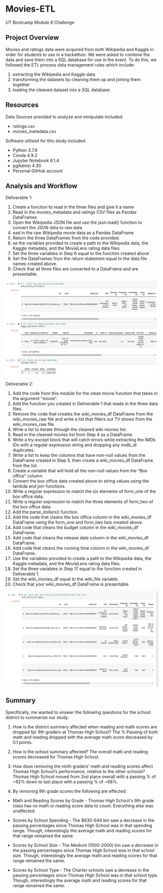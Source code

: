 # Movies-ETL
UT Bootcamp Module 8 Challenge
## Project Overview
Movies and ratings data were acquired from both Wikipedia and Kaggle in order for students to use in a hackathon. We were asked to combine the data and save them into a SQL database for use in the event. To do this, we followed the ETL process data management rules which include: 

1. extracting the Wikipedia and Kaggle data 
2. transforming the datasets by cleaning them up and joining them together
3. loading the cleaned dataset into a SQL database

## Resources
Data Sources provided to analyze and minipulate included:
- ratings.csv
- movies_metadata.csv

Software utilized for this study included: 
- Python 3.7.6 
- Conda 4.9.2 
- Jupyter Notebook 6.1.4
- pgAdmin 4.30
- Personal GitHub account

## Analysis and Workflow

Deliverable 1:

1. Create a function to read in the three files and give it a name
2. Read in the movies_metadata and ratings CSV files as Pandas DataFrames
3. Open the Wikipedia JSON file and use the json.load() function to convert the JSON data to raw data
4. ead in the raw Wikipedia movie data as a Pandas DataFrame
5. Return the three DataFrames from the code provided.
6. se the variables provided to create a path to the Wikipedia data, the Kaggle metadata, and the MovieLens rating data files.
7. Set the three variables in Step 6 equal to the function created above
8. Set the DataFrames from the return statement equal to the data file names created above.
9. Check that all three files are converted to a DataFrame and are presentable.

![alt text](https://github.com/austin020269/Movies-ETL/blob/main/Deliverable_1_pic.PNG)

Deliverable 2:

1. Add the code from this module for the clean movie function that takes in the argument "movie".
2. Add the function you created in Deliverable 1 that reads in the three data files.
3. Remove the code that creates the wiki_movies_df DataFrame from the wiki_movies_raw file and write a list that filters out TV shows from the wiki_movies_raw file.
4. Write a list to iterate through the cleaned wiki movies list.
5. Read in the cleaned movies list from Step 4 as a DataFrame.
6. Write a try-except block that will catch errors while extracting the IMDb IDs with a regular expression string and dropping any imdb_id duplicates. 
7. Write a list to keep the columns that have non-null values from the DataFrame created in Step 5, then create a wiki_movies_df DataFrame from the list.
8. Create a variable that will hold all the non-null values from the "Box office" column.
9. Convert the box office data created above to string values using the lambda and join functions.
10. Write a regular expression to match the six elements of form_one of the box office data.
11. Write a regular expression to match the three elements of form_two of the box office data.
12. Add the parse_dollars() function.
13. Add the code that cleans the box office column in the wiki_movies_df DataFrame using the form_one and form_two lists created above.
14. Add code that cleans the budget column in the wiki_movies_df DataFrame.
15. Add code that cleans the release date column in the wiki_movies_df DataFrame.
16. Add code that cleans the running time column in the wiki_movies_df DataFrame.
17. Use the variables provided to create a path to the Wikipedia data, the Kaggle metadata, and the MovieLens rating data files.
18. Set the three variables in Step 17 equal to the function created in Deliverable 1.
19. Set the wiki_movies_df equal to the wiki_file variable.
20. Check that your wiki_movies_df DataFrame is presentable

![alt text](https://github.com/austin020269/Movies-ETL/blob/main/Deliverable_2_pic.PNG)

## Summary

Specifically, me wanted to answer the following questions for the school district to summarize our study.

1. How is the district summary affected when reading and math scores are dropped fpr 9th graders at Thomas High School?
The % Passing of both math and reading dropped with the average math score decreased by 0.1 points.

2. How is the school summary affected?
The overall math and reading scores decreased for Thomas High School.

3. How does removing the ninth graders’ math and reading scores affect Thomas High School’s performance, relative to the other schools?
Thomas High School moved from 2nd place overall with a passing % of ~92% down to last place with a passing % of ~68%.

4. By removing 9th grade scores the following are effected:

- Math and Reading Scores by Grade - Thomas High School's 9th grade class has no math or reading score data to count. Everything else was unaffected.

- Scores by School Spending - The $630-644 bin saw a decrease in the passing percentages since Thomas High School was in that spending range. Though, interestingly the average math and reading scores for that range remained the same.

- Scores by School Size - The Medium (1000-2000) bin saw a decrease in the passing percentages since Thomas High School was in that school size. Though, interestingly the average math and reading scores for that range remained the same.

- Scores by School Type - The Charter schools saw a decrease in the passing percentages since Thomas High School was in that school type. Though, interestingly the average math and reading scores for that range remained the same.
